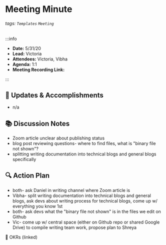 Meeting Minute
===

###### tags: `Templates` `Meeting`

:::info
- **Date:** 5/31/20
- **Lead:** Victoria
- **Attendees:** Victoria, Vibha
- **Agenda:** 1:1
- **Meeting Recording Link:**

:::

:dart: Updates & Accomplishments
---
<!-- Identify tasks that can help us raise conversion rate -->
- n/a

:books: Discussion Notes
---
- Zoom article unclear about publishing status
- blog post reviewing questions- where to find files, what is "binary file not shown"?
- splitting writing documentation into technical blogs and general blogs specifically

:mag: Action Plan
---
<!-- New initiatives and projects we want to start improving -->
- both- ask Daniel in writing channel where Zoom article is
- Vibha- split writing documentation into technical blogs and general blogs, ask devs about writing process for technical blogs, come up w/ everything you know 1st 
- both- ask devs what the "binary file not shown" is in the files we edit on Github
- Vic- come up w/ central space (either on Github repo or shared Google Drive) to compile writing team work, propose plan to Shreya
      

:calendar: OKRs (linked)
